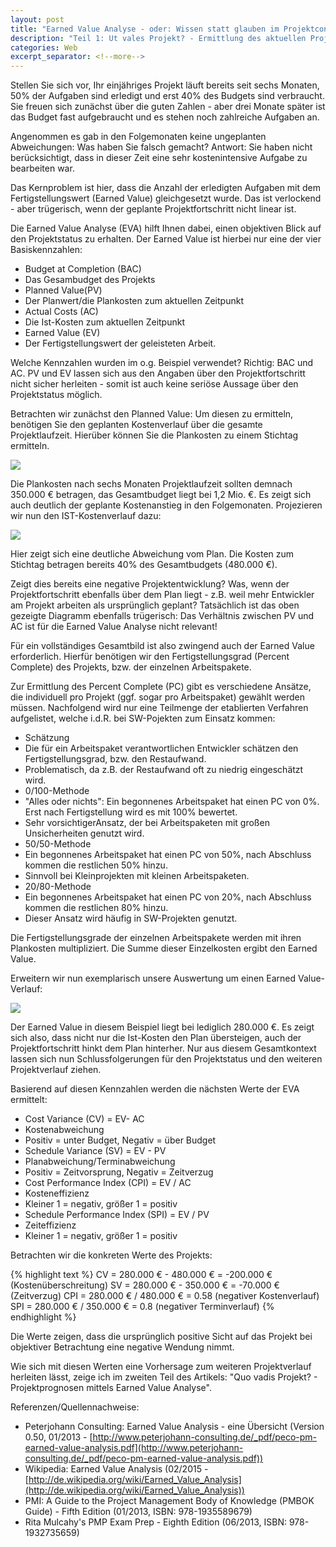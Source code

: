 ```yaml
---
layout: post
title: "Earned Value Analyse - oder: Wissen statt glauben im Projektcontrolling"
description: "Teil 1: Ut vales Projekt? - Ermittlung des aktuellen Projektstatus mit Hilfe der Earned Value Analyse"
categories: Web
excerpt_separator: <!--more-->
---
```

Stellen Sie sich vor, Ihr einjähriges Projekt läuft bereits seit sechs Monaten, 50% der Aufgaben sind erledigt und erst 40% des Budgets sind verbraucht.
Sie freuen sich zunächst über die guten Zahlen - aber drei Monate später ist das Budget fast aufgebraucht und es stehen noch zahlreiche Aufgaben an.

Angenommen es gab in den Folgemonaten keine ungeplanten Abweichungen: Was haben Sie falsch gemacht?
Antwort: Sie haben nicht berücksichtigt, dass in dieser Zeit eine sehr kostenintensive Aufgabe zu bearbeiten war.

Das Kernproblem ist hier, dass die Anzahl der erledigten Aufgaben mit dem Fertigstellungswert (Earned Value) gleichgesetzt wurde. Das ist verlockend - aber trügerisch, wenn der geplante Projektfortschritt nicht linear ist.

Die Earned Value Analyse (EVA) hilft Ihnen dabei, einen objektiven Blick auf den Projektstatus zu erhalten. Der Earned Value ist hierbei nur eine der vier Basiskennzahlen:

 - Budget at Completion (BAC)
  - Das Gesambudget des Projekts
 - Planned Value(PV)
  - Der Planwert/die Plankosten zum aktuellen Zeitpunkt
 - Actual Costs (AC)
  - Die Ist-Kosten zum aktuellen Zeitpunkt
 - Earned Value (EV)
  - Der Fertigstellungswert der geleisteten Arbeit.

Welche Kennzahlen wurden im o.g. Beispiel verwendet? Richtig: BAC und AC.
PV und EV lassen sich aus den Angaben über den Projektfortschritt nicht sicher herleiten - somit ist auch keine seriöse Aussage über den Projektstatus möglich.

Betrachten wir zunächst den Planned Value: Um diesen zu ermitteln, benötigen Sie den geplanten Kostenverlauf über die gesamte Projektlaufzeit. Hierüber können Sie die Plankosten zu einem Stichtag ermitteln.

<img src="{{site.baseurl}}/images/2015-02-20-eva1.png"/>

Die Plankosten nach sechs Monaten Projektlaufzeit sollten demnach 350.000 € betragen, das Gesamtbudget liegt bei 1,2 Mio. €.
Es zeigt sich auch deutlich der geplante Kostenanstieg in den Folgemonaten.
Projezieren wir nun den IST-Kostenverlauf dazu:

<img src="{{site.baseurl}}/images/2015-02-20-eva2.png"/>

Hier zeigt sich eine deutliche Abweichung vom Plan. Die Kosten zum Stichtag betragen bereits 40% des Gesamtbudgets (480.000 €).

Zeigt dies bereits eine negative Projektentwicklung? Was, wenn der Projektfortschritt ebenfalls über dem Plan liegt - z.B. weil mehr Entwickler am Projekt arbeiten als ursprünglich geplant?
Tatsächlich ist das oben gezeigte Diagramm ebenfalls trügerisch: Das Verhältnis zwischen PV und AC ist für die Earned Value Analyse nicht relevant!

Für ein vollständiges Gesamtbild ist also zwingend auch der Earned Value erforderlich. Hierfür benötigen wir den Fertigstellungsgrad (Percent Complete) des Projekts, bzw. der einzelnen Arbeitspakete.

Zur Ermittlung des Percent Complete (PC) gibt es verschiedene Ansätze, die individuell pro Projekt (ggf. sogar pro Arbeitspaket) gewählt werden müssen.
Nachfolgend wird nur eine Teilmenge der etablierten Verfahren aufgelistet, welche i.d.R. bei SW-Pojekten zum Einsatz kommen:

 - Schätzung
  - Die für ein Arbeitspaket verantwortlichen Entwickler schätzen den Fertigstellungsgrad, bzw. den Restaufwand.
  - Problematisch, da z.B. der Restaufwand oft zu niedrig eingeschätzt wird.
 - 0/100-Methode
  - "Alles oder nichts": Ein begonnenes Arbeitspaket hat einen PC von 0%. Erst nach Fertigstellung wird es mit 100% bewertet.
  - Sehr vorsichtigerAnsatz, der bei Arbeitspaketen mit großen Unsicherheiten genutzt wird.
 - 50/50-Methode
  - Ein begonnenes Arbeitspaket hat einen PC von 50%, nach Abschluss kommen die restlichen 50% hinzu.
  - Sinnvoll bei Kleinprojekten mit kleinen Arbeitspaketen.
 - 20/80-Methode
  - Ein begonnenes Arbeitspaket hat einen PC von 20%, nach Abschluss kommen die restlichen 80% hinzu.
  - Dieser Ansatz wird häufig in SW-Projekten genutzt.
  
Die Fertigstellungsgrade der einzelnen Arbeitspakete werden mit ihren Plankosten multipliziert. Die Summe dieser Einzelkosten ergibt den Earned Value.

Erweitern wir nun exemplarisch unsere Auswertung um einen Earned Value-Verlauf:

<img src="{{site.baseurl}}/images/2015-02-20-eva3.png"/>

Der Earned Value in diesem Beispiel liegt bei lediglich 280.000 €. Es zeigt sich also, dass nicht nur die Ist-Kosten den Plan übersteigen, auch der Projektfortschritt hinkt dem Plan hinterher.
Nur aus diesem Gesamtkontext lassen sich nun Schlussfolgerungen für den Projektstatus und den weiteren Projektverlauf ziehen.

Basierend auf diesen Kennzahlen werden die nächsten Werte der EVA ermittelt:

 - Cost Variance (CV) = EV- AC
  - Kostenabweichung
  - Positiv = unter Budget, Negativ = über Budget
 - Schedule Variance (SV) = EV - PV
  - Planabweichung/Terminabweichung
  - Positiv = Zeitvorsprung, Negativ = Zeitverzug
 - Cost Performance Index (CPI) = EV / AC
  - Kosteneffizienz
  - Kleiner 1 = negativ, größer 1 = positiv
 - Schedule Performance Index (SPI) = EV / PV
  - Zeiteffizienz
  - Kleiner 1 = negativ, größer 1 = positiv
  
Betrachten wir die konkreten Werte des Projekts:

{% highlight text %}
CV = 280.000 € - 480.000 € = -200.000 € (Kostenüberschreitung)
SV = 280.000 € - 350.000 € = -70.000 € (Zeitverzug)
CPI = 280.000 € / 480.000 € = 0.58 (negativer Kostenverlauf)
SPI = 280.000 € / 350.000 € = 0.8 (negativer Terminverlauf)
{% endhighlight %}

Die Werte zeigen, dass die ursprünglich positive Sicht auf das Projekt bei objektiver Betrachtung eine negative Wendung nimmt.

Wie sich mit diesen Werten eine Vorhersage zum weiteren Projektverlauf herleiten lässt, zeige ich im zweiten Teil des Artikels: "Quo vadis Projekt? - Projektprognosen mittels Earned Value Analyse".

Referenzen/Quellennachweise:

 - Peterjohann Consulting: Earned Value Analysis - eine Übersicht (Version 0.50, 01/2013 - [http://www.peterjohann-consulting.de/_pdf/peco-pm-earned-value-analysis.pdf](http://www.peterjohann-consulting.de/_pdf/peco-pm-earned-value-analysis.pdf))
 - Wikipedia:  Earned Value Analysis (02/2015 - [http://de.wikipedia.org/wiki/Earned_Value_Analysis](http://de.wikipedia.org/wiki/Earned_Value_Analysis))
 - PMI: A Guide to the Project Management Body of Knowledge (PMBOK Guide) - Fifth Edition (01/2013, ISBN: 978-1935589679)
 - Rita Mulcahy's PMP Exam Prep - Eighth Edition (06/2013, ISBN: 978-1932735659)